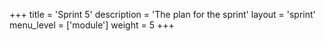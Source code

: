 +++
title = 'Sprint 5'
description = 'The plan for the sprint'
layout = 'sprint'
menu_level = ['module']
weight = 5
+++
